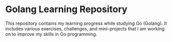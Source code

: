# Golang Learning Repository

This repository contains my learning progress while studying Go (Golang). It includes various exercises, challenges, and mini-projects that I am working on to improve my skills in Go programming.
